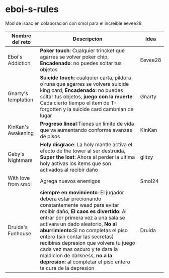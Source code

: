 # eboi-s-rules
 Mod de isaac en colaboracion con smol para el increible eevee28

| Nombre del reto       | Descripción                        | Idea  |
|----------------------|----------------------------------|--------|
| Eboi's Addiction     | **Poker touch**: Cualquier trincket que agarres se volver poker chip, **Encadenado**: no puedes soltar tus objetos  | Eevee28 |
| Gnarty's temptation  | **Suicide touch**: cualquier carta, pildora o runa que agarres se volvera suicide king card, **Encadenado**: no puedes soltar tus objetos, **juego con la muerte**: Cada cierto tiempo el item de T-forgotten y la suicide card cambnian de lugar    | Gnarty  |
| KinKan's Awakening   | **Progreso lineal**:Tienes un limite de vida que va aumentando conforme avanzas de pisos          | KinKan  |
| Gaby's Nightmare     | **Holy disgrace**: La holy mantle activa el efecto de the tower al ser destruida, **Super the lost**: Ahora al perder la ultima holy activas los items que son activados al recibir daño          | glitzy    |
| With love from smol   | Agrega nuevos enemigos         | Smol24  |
| Druida's Funhouse   | **siempre en movimiento**: El jugador debera estar precionando constantemente wasd para evitar recibir daño, **El caos es divertido**: Al entrar por primera vez a una sala se activara un dado aleatorio, **No al aburrimiento**:Si no completas el piso entero (sin contar las secretas) recibiras depresion que volvera tu juego cada vez mas oscuro y te dara la maldicion de darkness, **no a la depresion**: al completar el piso entero te cura de la depresion          | Druida  |